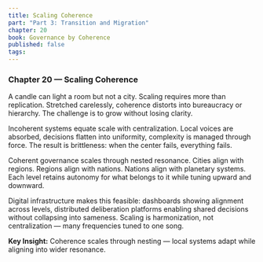 ```yaml
---
title: Scaling Coherence
part: "Part 3: Transition and Migration"
chapter: 20
book: Governance by Coherence
published: false
tags:
---
```

### Chapter 20 — Scaling Coherence

A candle can light a room but not a city. Scaling requires more than replication. Stretched carelessly, coherence distorts into bureaucracy or hierarchy. The challenge is to grow without losing clarity.

Incoherent systems equate scale with centralization. Local voices are absorbed, decisions flatten into uniformity, complexity is managed through force. The result is brittleness: when the center fails, everything fails.

Coherent governance scales through nested resonance. Cities align with regions. Regions align with nations. Nations align with planetary systems. Each level retains autonomy for what belongs to it while tuning upward and downward.

Digital infrastructure makes this feasible: dashboards showing alignment across levels, distributed deliberation platforms enabling shared decisions without collapsing into sameness. Scaling is harmonization, not centralization — many frequencies tuned to one song.

**Key Insight:** Coherence scales through nesting — local systems adapt while aligning into wider resonance.